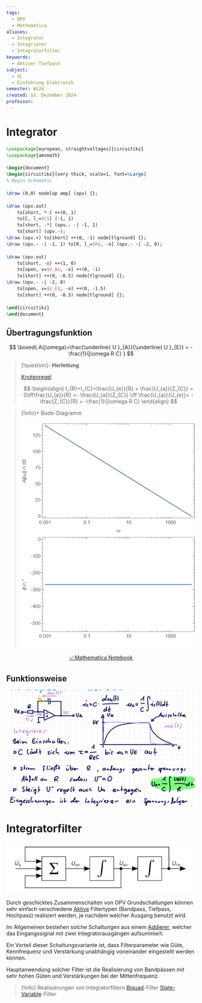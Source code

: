 ```yaml
---
tags:
  - OPV
  - Mathematica
aliases:
  - Integrator
  - Integrierer
  - Integratorfilter
keywords:
  - Aktiver Tiefpass
subject:
  - VL
  - Einführung Elektronik
semester: WS24
created: 13. Dezember 2024
professor:
---
```

 

# Integrator

```tikz
\usepackage[european, straightvoltages]{circuitikz}
\usepackage{amsmath}

\begin{document}
\begin{circuitikz}[very thick, scale=1, font=\Large]
% Begin Schematic

\draw (0,0) node[op amp] (opv) {};

\draw (opv.out)
    to[short, *-] ++(0, 1)
    to[C, l_=$C$] (-1, 1)
    to[short, -*] (opv.- -| -1, 1)
    to[short] (opv.-);
\draw (opv.+) to[short] ++(0, -1) node[tlground] {};
\draw (opv.- -| -1, 1) to[R, l_=$R$, -o] (opv.- -| -2, 0);

\draw (opv.out)
    to[short, -o] ++(1, 0)
    to[open, v=$U_A$, -o] ++(0, -1)
    to[short] ++(0, -0.5) node[tlground] {};
\draw (opv.- -| -2, 0)
    to[open, v=$U_E$, -o] ++(0, -1.5)
    to[short] ++(0, -0.5) node[tlground] {};

\end{circuitikz}
\end{document}
```

## Übertragungsfunktion

$$
\boxed{ A(j\omega)=\frac{\underline{ U }_{A}}{\underline{ U }_{E}} = -\frac{1}{j\omega R C} }
$$

> [!question]- **Herleitung**
>
> [Knotenregel](../Elektrotechnik/Kirchhoffsche%20Regeln.md)
> 
> $$
> \begin{align}
> I_{R}+I_{C}=\frac{U_{e}}{R} + \frac{U_{a}}{Z_{C}} = 0\iff\frac{U_{e}}{R} =- \frac{U_{a}}{Z_{C}} \iff \frac{U_{a}}{U_{e}}= -\frac{Z_{C}}{R} = -\frac{1}{j\omega R C}
> \end{align}
> $$

> [!info]+ Bode-Diagramm
> 
> ![500](assets/OPV_Integrator_Bodeplot.png)                             

<center><a href="./Simulationen/OPV_Integrator.nb" class="internal-link">📈Mathematica Notebook</a></center>

## Funktionsweise

![](assets/Pasted%20image%2020241213012458.png)

# Integratorfilter

![](assets/Pasted%20image%2020241213050705.png)

Durch geschicktes Zusammenschalten von OPV Grundschaltungen können sehr einfach verschiedene [Aktive](Aktiver%20Filter.md) Filtertypen (Bandpass, Tiefpass, Hochpass) realisiert werden, je nachdem welcher Ausgang benutzt wird.

Im Allgemeinen bestehen solche Schaltungen aus einem [Addierer](OPV-Addierer.md), welcher das Eingangssignal mit zwei Integratorausgängen aufsummiert. 

Ein Vorteil dieser Schaltungsvariante ist, dass Filterparameter wie Güte, Kennfrequenz und Verstärkung unabhängig voneinander eingestellt werden können.

Hauptanwendung solcher Filter ist die Realisierung von Bandpässen mit sehr hohen Güten und Verstärkungen bei der Mittenfrequenz.

> [!info] Realisierungen von Integratorfiltern
> [Biquad](Biquad%20Filter%20Topologie.md)-Filter
> [State-Variable](State-Variable%20Topologie.md)-Filter